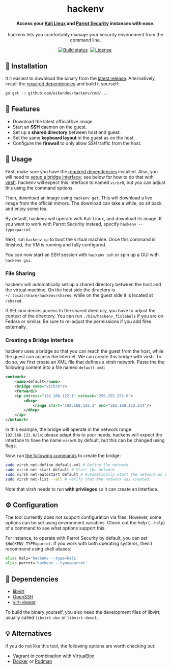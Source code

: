 <div align="center">
	<h1>hackenv</h1>
	<h4 align="center">
		Access your <a href="https://www.kali.org/">Kali Linux</a> and <a href="https://www.parrotsec.org/">Parrot Security</a> instances with ease.
	</h4>
	<p>hackenv lets you comfortably manage your security environment from the command line.</p>
</div>

<p align="center">
	<a href="https://github.com/eikendev/hackenv/actions"><img alt="Build status" src="https://img.shields.io/github/workflow/status/eikendev/hackenv/Main"/></a>&nbsp;
	<a href="https://github.com/eikendev/hackenv/blob/master/LICENSE"><img alt="License" src="https://img.shields.io/github/license/eikendev/hackenv"/></a>&nbsp;
</p>

## 🚀&nbsp;Installation

It it easiest to download the binary from the [latest release](https://github.com/eikendev/hackenv/releases).
Alternatively, install the [required dependencies](#dependencies) and build it yourself:
```bash
go get -u github.com/eikendev/hackenv/cmd/...
```

## 🤘&nbsp;Features

- Download the latest official live image.
- Start an **SSH** daemon on the guest.
- Set up a **shared directory** between host and guest.
- Set the same **keyboard layout** in the guest as on the host.
- Configure the **firewall** to only allow SSH traffic from the host.

## 📄&nbsp;Usage

First, make sure you have the [required dependencies](#dependencies) installed.
Also, you will need to [setup a bridge interface](https://jamielinux.com/docs/libvirt-networking-handbook/bridged-network.html); see below for how to do that with [virsh](https://www.libvirt.org/manpages/virsh.html).
hackenv will expect this interface to named `virbr0`, but you can adjust this using the command options.

Then, download an image using `hackenv get`.
This will download a live image from the official mirrors.
The download can take a while, so sit back and enjoy some tea.

By default, hackenv will operate with Kali Linux, and download its image.
If you want to work with Parrot Security instead, specify `hackenv --type=parrot`.

Next, run `hackenv up` to boot the virtual machine.
Once this command is finished, the VM is running and fully configured.

You can now start an SSH session with `hackenv ssh` or spin up a GUI with `hackenv gui`.

### File Sharing

hackenv will automatically set up a shared directory between the host and the virtual machine.
On the host side the directory is `~/.local/share/hackenv/shared`, while on the guest side it is located at `/shared`.

If SELinux denies access to the shared directory, you have to adjust the context of the directory.
You can run `./bin/hackenv_fixlabels` if you are on Fedora or similar.
Be sure to re-adjust the permissions if you add files externally.

### Creating a Bridge Interface

hackenv uses a bridge so that you can reach the guest from the host, while the guest can access the Internet.
We can create this bridge with virsh.
To do so, we first create an XML file that defines a virsh network.
Paste the the following content into a file named `default.xml`:

```xml
<network>
	<name>default</name>
	<bridge name="virbr0"/>
	<forward/>
	<ip address="192.168.122.1" netmask="255.255.255.0">
		<dhcp>
			<range start="192.168.122.2" end="192.168.122.254"/>
		</dhcp>
	</ip>
</network>
```

In this example, the bridge will operate in the network range `192.168.122.0/24`; please adapt this to your needs.
hackenv will expect the interface to have the name `virbr0` by default, but this can be changed using flags.

Now, run [the following commands](https://stackoverflow.com/a/52814732) to create the bridge:

```bash
sudo virsh net-define default.xml # Define the network.
sudo virsh net-start default # Start the network.
sudo virsh net-autostart default # Automatically start the network on boot.
sudo virsh net-list --all # Verify that the network was created.
```

Note that virsh needs to run **with privileges** so it can create an interface.

## ⚙&nbsp;Configuration

The tool currently does not support configuration via files.
However, some options can be set using environment variables.
Check out the help (`--help`) of a command to see what options support this.

For instance, to operate with Parrot Security by default, you can set `$HACKENV_TYPE=parrot`.
If you work with both operating systems, then I recommend using shell aliases:
```bash
alias kali='hackenv --type=kali'
alias parrot='hackenv --type=parrot'
```

## 🥙&nbsp;Dependencies

- [libvirt](https://libvirt.org/)
- [OpenSSH](https://www.openssh.com/)
- [virt-viewer](https://virt-manager.org/)

To build the binary yourself, you also need the development files of libvirt, usually called `libvirt-dev` or `libvirt-devel`.

## 💡&nbsp;Alternatives

If you do not like this tool, the following options are worth checking out:
- [Vagrant](https://www.vagrantup.com/) in combination with [VirtualBox](https://www.virtualbox.org/)
- [Docker](https://www.docker.com/) or [Podman](https://podman.io/)

